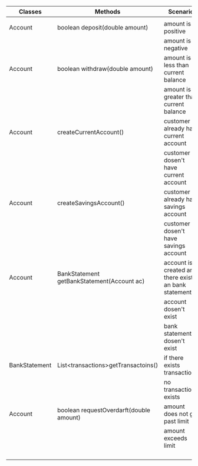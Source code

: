 

| Classes       | Methods                                    | Scenario                                              | Outputs                             |
| ------------- | ------------------------------------------ | ----------------------------------------------------- | ----------------------------------- |
|               |                                            |                                                       |                                     |
| Account       | boolean deposit(double amount)             | amount is positive                                    | true                                |
|               |                                            | amount is negative                                    | false                               |
| Account       | boolean withdraw(double amount)            | amount is less than current balance                   | true                                |
|               |                                            | amount is greater than current balance                | false                               |
| Account       | createCurrentAccount()                     | customer already has current account                  | false                               |
|               |                                            | customer dosen't have current account                 | true                                |
| Account       | createSavingsAccount()                     | customer already has savings account                  | false                               |
|               |                                            | customer dosen't have savings account                 | true                                |
| Account       | BankStatement getBankStatement(Account ac) | account is created and there exists an bank statement | bankstatement with all transactions |
|               |                                            | account dosen't exist                                 | null                                |
|               |                                            | bank statement dosen't exist                          | null                                |
| BankStatement | List\<transactions\>getTransactoins()      | if there exists transactions                          | List of all transactions            |
|               |                                            | no transactions exists                                | null                                |
| Account       | boolean requestOverdarft(double amount)    | amount does not go past limit                         | true                                |
|               |                                            | amount exceeds limit                                  | false                               |
|               |                                            |                                                       |                                     |
|               |                                            |                                                       |                                     |
|               |                                            |                                                       |                                     |
|               |                                            |                                                       |                                     |

